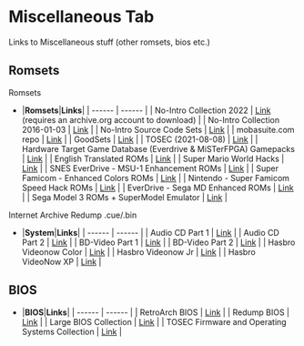 # Miscellaneous Tab
Links to Miscellaneous stuff (other romsets, bios etc.)<br/>

## **Romsets**<br/>

Romsets

- |**Romsets**|**Links**|
| ------ | ------ |
| No-Intro Collection 2022 | [Link](https://archive.org/download/no-intro_romsets/no-intro%20romsets/) (requires an archive.org account to download) |
| No-Intro Collection 2016-01-03 | [Link](https://archive.org/download/No-Intro-Collection_2016-01-03_Fixed) |
| No-Intro Source Code Sets | [Link](https://archive.org/download/ni-sc/ni-sc/) |
| mobasuite.com repo | [Link](http://81.234.103.195/) |
| GoodSets | [Link](https://archive.org/details/@gudset) |
| TOSEC (2021-08-08) | [Link](https://archive.org/download/tosec-main-2021-08-08) |
| Hardware Target Game Database (Everdrive & MiSTerFPGA) Gamepacks | [Link](https://archive.org/download/htgdb-gamepacks) |
| English Translated ROMs | [Link](https://archive.org/download/En-ROMs/En-ROMs/) |
| Super Mario World Hacks | [Link](https://archive.org/download/super-mario-world-hacks) |
| SNES EverDrive - MSU-1 Enhancement ROMs | [Link](https://archive.org/download/nintendo-super-famicom-msu1/ROMs/Nintendo%20-%20Super%20Famicom%20-%20MSU1/) |
| Super Famicom - Enhanced Colors ROMs | [Link](https://archive.org/download/super-famicom-enhanced-colors/ROMs/) |
| Nintendo - Super Famicom Speed Hack ROMs | [Link](https://archive.org/download/sfc-speedhacks/ROMs/) |
| EverDrive - Sega MD Enhanced ROMs | [Link](https://archive.org/download/SegaMD-Enhanced-ROMs/ROMs/) |
| Sega Model 3 ROMs + SuperModel Emulator | [Link](https://archive.org/download/segamodel3/model3/) |

Internet Archive Redump .cue/.bin

- |**System**|**Links**|
| ------ | ------ |
| Audio CD Part 1 | [Link](https://archive.org/download/audio_cd_part1) |
| Audio CD Part 2 | [Link](https://archive.org/download/audio_cd_part2) |
| BD-Video Part 1 | [Link](https://archive.org/download/bd-video_part1) |
| BD-Video Part 2 | [Link](https://archive.org/download/bd-video_part2) |
| Hasbro Videonow Color | [Link](https://archive.org/download/hasbro_videonow_color) |
| Hasbro Videonow Jr | [Link](https://archive.org/download/hasbro_videonow_jr) |
| Hasbro VideoNow XP | [Link](https://archive.org/download/hasbro_videonow_xp) |

## **BIOS**

- |**BIOS**|**Links**|
| ------ | ------ |
| RetroArch BIOS | [Link](https://archive.org/download/RetroarchSystemFiles/Retroarch-System/) |
| Redump BIOS | [Link](https://archive.org/download/2019_11_25_redump_bios) |
| Large BIOS Collection | [Link](https://mega.nz/folder/9ZdQwaaY#u63KaI0MsKcIqWE2GQmUuA) |
| TOSEC Firmware and Operating Systems Collection | [Link](https://archive.org/download/tosec_fw_os) |